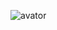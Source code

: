 ![avator](https://github.com/MatthewGeekTalk/MatthewGeekTalk.github.io/assets/23353056/97d1372d-3544-43f0-9b34-afee51cb152f)
